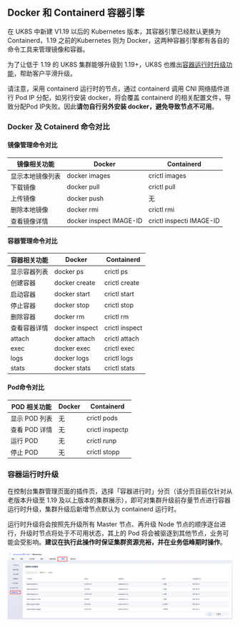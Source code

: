 ## Docker 和 Containerd 容器引擎

在 UK8S 中新建 V1.19 以后的 Kubernetes 版本，其容器引擎已经默认更换为 Containerd，1.19 之前的Kubernetes 则为
Docker，这两种容器引擎都有各自的命令工具来管理镜像和容器。

为了让低于 1.19 的 UK8S 集群能够升级到 1.19+，UK8S 也推出[容器运行时升级功能](#容器运行时升级)，帮助客户平滑升级。

请注意，采用 containerd 运行时的节点，通过 containerd 调用 CNI 网络插件进行 Pod IP 分配，如另行安装 docker，将会覆盖 containerd
的相关配置文件，导致分配Pod IP失败。因此**请勿自行另外安装 docker，避免导致节点不可用**。

### Docker 及 Cotainerd 命令对比

#### 镜像管理命令对比

| 镜像相关功能   | Docker                  | Containerd               |
| -------- | ----------------------- | ------------------------ |
| 显示本地镜像列表 | docker images           | crictl images            |
| 下载镜像     | docker pull             | crictl pull              |
| 上传镜像     | docker push             | 无                        |
| 删除本地镜像   | docker rmi              | crictl rmi               |
| 查看镜像详情   | docker inspect IMAGE-ID | crictl inspecti IMAGE-ID |

#### 容器管理命令对比

| 容器相关功能 | Docker         | Containerd     |
| ------ | -------------- | -------------- |
| 显示容器列表 | docker ps      | crictl ps      |
| 创建容器   | docker create  | crictl create  |
| 启动容器   | docker start   | crictl start   |
| 停止容器   | docker stop    | crictl stop    |
| 删除容器   | docker rm      | crictl rm      |
| 查看容器详情 | docker inspect | crictl inspect |
| attach | docker attach  | crictl attach  |
| exec   | docker exec    | crictl exec    |
| logs   | docker logs    | crictl logs    |
| stats  | docker stats   | crictl stats   |

#### Pod命令对比

| POD 相关功能  | Docker | Containerd      |
| --------- | ------ | --------------- |
| 显示 POD 列表 | 无      | crictl pods     |
| 查看 POD 详情 | 无      | crictl inspectp |
| 运行 POD    | 无      | crictl runp     |
| 停止 POD    | 无      | crictl stopp    |

### 容器运行时升级

在控制台集群管理页面的插件页，选择「容器进行时」分页（该分页目前仅针对从老版本升级至 1.19 及以上版本的集群展示），即可对集群升级前存量节点进行容器运行时升级，集群升级后新增节点默认为
containerd 运行时。

运行时升级将会按照先升级所有 Master 节点、再升级 Node 节点的顺序逐台进行，升级时节点将处于不可用状态，其上的 Pod
将会被驱逐到其他节点，业务可能会受影响。**建议在执行此操作时保证集群资源充裕，并在业务低峰期时操作**。

![](../images/userguide/containerd_1.png)
